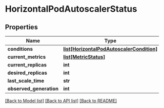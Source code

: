 # HorizontalPodAutoscalerStatus

## Properties
Name | Type | Description | Notes
------------ | ------------- | ------------- | -------------
**conditions** | [**list[HorizontalPodAutoscalerCondition]**](HorizontalPodAutoscalerCondition.md) |  | [optional] 
**current_metrics** | [**list[MetricStatus]**](MetricStatus.md) |  | [optional] 
**current_replicas** | **int** |  | [optional] 
**desired_replicas** | **int** |  | [optional] 
**last_scale_time** | **str** |  | [optional] 
**observed_generation** | **int** |  | [optional] 

[[Back to Model list]](../README.md#documentation-for-models) [[Back to API list]](../README.md#documentation-for-api-endpoints) [[Back to README]](../README.md)

